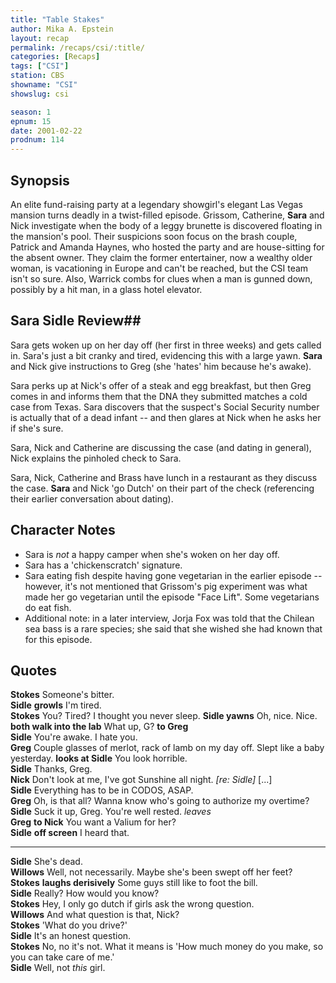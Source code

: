 ```yaml
---
title: "Table Stakes"
author: Mika A. Epstein
layout: recap
permalink: /recaps/csi/:title/
categories: [Recaps]
tags: ["CSI"]
station: CBS
showname: "CSI"
showslug: csi

season: 1
epnum: 15
date: 2001-02-22
prodnum: 114  
---
```


## Synopsis

An elite fund-raising party at a legendary showgirl's elegant Las Vegas mansion turns deadly in a twist-filled episode. Grissom, Catherine, **Sara** and Nick investigate when the body of a leggy brunette is discovered floating in the mansion's pool. Their suspicions soon focus on the brash couple, Patrick and Amanda Haynes, who hosted the party and are house-sitting for the absent owner. They claim the former entertainer, now a wealthy older woman, is vacationing in Europe and can't be reached, but the CSI team isn't so sure. Also, Warrick combs for clues when a man is gunned down, possibly by a hit man, in a glass hotel elevator.

## Sara Sidle Review## 

Sara gets woken up on her day off (her first in three weeks) and gets called in. Sara's just a bit cranky and tired, evidencing this with a large yawn. **Sara** and Nick give instructions to Greg (she 'hates' him because he's awake).

Sara perks up at Nick's offer of a steak and egg breakfast, but then Greg comes in and informs them that the DNA they submitted matches a cold case from Texas. Sara discovers that the suspect's Social Security number is actually that of a dead infant -- and then glares at Nick when he asks her if she's sure.

Sara, Nick and Catherine are discussing the case (and dating in general), Nick explains the pinholed check to Sara.

Sara, Nick, Catherine and Brass have lunch in a restaurant as they discuss the case. **Sara** and Nick 'go Dutch' on their part of the check (referencing their earlier conversation about dating).

## Character Notes

* Sara is _not_ a happy camper when she's woken on her day off.  
* Sara has a 'chickenscratch' signature.  
* Sara eating fish despite having gone vegetarian in the earlier episode -- however, it's not mentioned that Grissom's pig experiment was what made her go vegetarian until the episode "Face Lift". Some vegetarians do eat fish.  
* Additional note: in a later interview, Jorja Fox was told that the Chilean sea bass is a rare species; she said that she wished she had known that for this episode.

## Quotes

**Stokes** Someone's bitter.  
**Sidle** __growls__ I'm tired.  
**Stokes** You? Tired? I thought you never sleep. __Sidle yawns__ Oh, nice. Nice. __both walk into the lab__ What up, G? __to Greg__  
**Sidle** You're awake. I hate you.  
**Greg** Couple glasses of merlot, rack of lamb on my day off. Slept like a baby yesterday. __looks at Sidle__ You look horrible.  
**Sidle** Thanks, Greg.  
**Nick** Don't look at me, I've got Sunshine all night. _[re: Sidle]_ [...]  
**Sidle** Everything has to be in CODOS, ASAP.  
**Greg** Oh, is that all? Wanna know who's going to authorize my overtime?  
**Sidle** Suck it up, Greg. You're well rested. _leaves_  
**Greg** __to Nick__ You want a Valium for her?  
**Sidle** __off screen__ I heard that.  

- - -

**Sidle** She's dead.  
**Willows** Well, not necessarily. Maybe she's been swept off her feet?  
**Stokes** __laughs derisively__ Some guys still like to foot the bill.  
**Sidle** Really? How would you know?  
**Stokes** Hey, I only go dutch if girls ask the wrong question.  
**Willows** And what question is that, Nick?  
**Stokes** 'What do you drive?'  
**Sidle** It's an honest question.  
**Stokes** No, no it's not. What it means is 'How much money do you make, so you can take care of me.'  
**Sidle** Well, not _this_ girl.

